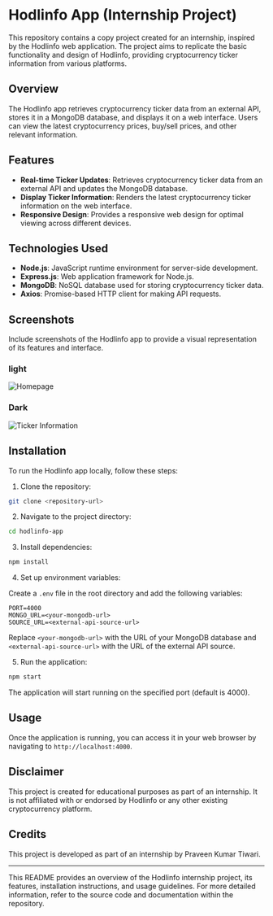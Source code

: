 # Hodlinfo App (Internship Project)

This repository contains a copy project created for an internship, inspired by the Hodlinfo web application. The project aims to replicate the basic functionality and design of Hodlinfo, providing cryptocurrency ticker information from various platforms.

## Overview

The Hodlinfo app retrieves cryptocurrency ticker data from an external API, stores it in a MongoDB database, and displays it on a web interface. Users can view the latest cryptocurrency prices, buy/sell prices, and other relevant information.

## Features

- **Real-time Ticker Updates**: Retrieves cryptocurrency ticker data from an external API and updates the MongoDB database.
- **Display Ticker Information**: Renders the latest cryptocurrency ticker information on the web interface.
- **Responsive Design**: Provides a responsive web design for optimal viewing across different devices.

## Technologies Used

- **Node.js**: JavaScript runtime environment for server-side development.
- **Express.js**: Web application framework for Node.js.
- **MongoDB**: NoSQL database used for storing cryptocurrency ticker data.
- **Axios**: Promise-based HTTP client for making API requests.

## Screenshots

Include screenshots of the Hodlinfo app to provide a visual representation of its features and interface.

### light 

![Homepage](screenshots/homepage.png)

### Dark

![Ticker Information](screenshots/ticker_info.png)



## Installation

To run the Hodlinfo app locally, follow these steps:

1. Clone the repository:

```bash
git clone <repository-url>
```

2. Navigate to the project directory:

```bash
cd hodlinfo-app
```

3. Install dependencies:

```bash
npm install
```

4. Set up environment variables:

Create a `.env` file in the root directory and add the following variables:

```
PORT=4000
MONGO_URL=<your-mongodb-url>
SOURCE_URL=<external-api-source-url>
```

Replace `<your-mongodb-url>` with the URL of your MongoDB database and `<external-api-source-url>` with the URL of the external API source.

5. Run the application:

```bash
npm start
```

The application will start running on the specified port (default is 4000).

## Usage

Once the application is running, you can access it in your web browser by navigating to `http://localhost:4000`.

## Disclaimer

This project is created for educational purposes as part of an internship. It is not affiliated with or endorsed by Hodlinfo or any other existing cryptocurrency platform.

## Credits

This project is developed as part of an internship by Praveen Kumar Tiwari.

---

This README provides an overview of the Hodlinfo internship project, its features, installation instructions, and usage guidelines. For more detailed information, refer to the source code and documentation within the repository.

